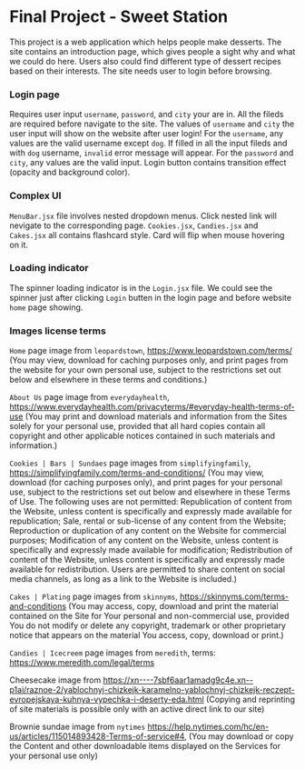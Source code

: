 # Final Project - Sweet Station

This project is a web application which helps people make desserts. The site contains an introduction page, which gives people a sight why and what we could do here. Users also could find different type of dessert recipes based on their interests. The site needs user to login before browsing. 

### Login page

Requires user input `username`, `password`, and `city` your are in. All the fileds are required before navigate to the site. The values of `username` and `city` the user input will show on the website after user login!
For the `username`, any values are the valid username except `dog`. If filled in all the input fileds and with `dog` username, `invalid` error message will appear.
For the `password` and `city`, any values are the valid input.
Login button contains transition effect (opacity and background color).

### Complex UI

`MenuBar.jsx` file involves nested dropdown menus. Click nested link will nevigate to the corresponding page.
`Cookies.jsx`, `Candies.jsx` and `Cakes.jsx` all contains flashcard style. Card will flip when mouse hovering on it.   

### Loading indicator

The spinner loading indicator is in the `Login.jsx` file. We could see the spinner just after clicking `Login` butten in the login page and before website `home` page showing.

### Images license terms

`Home` page image from `leopardstown`, https://www.leopardstown.com/terms/ (You may view, download for caching purposes only, and print pages from the website for your own personal use, subject to the restrictions set out below and elsewhere in these terms and conditions.)

`About Us` page image from `everydayhealth`, https://www.everydayhealth.com/privacyterms/#everyday-health-terms-of-use (You may print and download materials and information from the Sites solely for your personal use, provided that all hard copies contain all copyright and other applicable notices contained in such materials and information.)

`Cookies | Bars | Sundaes` page images from `simplifyingfamily`, https://simplifyingfamily.com/terms-and-conditions/ 
(You may view, download (for caching purposes only), and print pages for your personal use, subject to the restrictions set out below and elsewhere in these Terms of Use. 
The following uses are not permitted:
Republication of content from the Website, unless content is specifically and expressly made available for republication; 
Sale, rental or sub-license of any content from the Website;
Reproduction or duplication of any content on the Website for commercial purposes; 
Modification of any content on the Website, unless content is specifically and expressly made available for modification; 
Redistribution of content of the Website, unless content is specifically and expressly made available for redistribution. Users are permitted to share content on social media channels, as long as a link to the Website is included.)

`Cakes | Plating` page images from `skinnyms`, https://skinnyms.com/terms-and-conditions (You may access, copy, download and print the material contained on the Site for Your personal and non-commercial use, provided You do not modify or delete any copyright, trademark or other proprietary notice that appears on the material You access, copy, download or print.)

`Candies | Icecreem` page images from `meredith`, terms: https://www.meredith.com/legal/terms

Cheesecake image from https://xn----7sbf6aar1amadg9c4e.xn--p1ai/raznoe-2/yablochnyj-chizkejk-karamelno-yablochnyj-chizkejk-reczept-evropejskaya-kuhnya-vypechka-i-deserty-eda.html (Copying and reprinting of site materials is possible only with an active direct link to our site)

Brownie sundae image from `nytimes` https://help.nytimes.com/hc/en-us/articles/115014893428-Terms-of-service#4, (You may download or copy the Content and other downloadable items displayed on the Services for your personal use only)